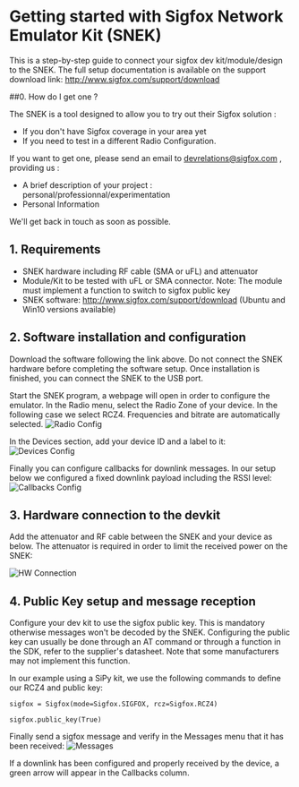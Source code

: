 # Getting started with Sigfox Network Emulator Kit (SNEK)
This is a step-by-step guide to connect your sigfox dev kit/module/design to the SNEK.
The full setup documentation is available on the support download link: http://www.sigfox.com/support/download

##0. How do I get one ?

The SNEK is a tool designed to allow you to try out their Sigfox solution : 
* If you don't have Sigfox coverage in your area yet
* If you need to test in a different Radio Configuration.

If you want to get one, please send an email to devrelations@sigfox.com , providing us :
* A brief description of your project : personal/professionnal/experimentation
* Personal Information

We'll get back in touch as soon as possible.

## 1. Requirements
- SNEK hardware including RF cable (SMA or uFL) and attenuator
- Module/Kit to be tested with uFL or SMA connector. Note: The module must implement a function to switch to sigfox public key
- SNEK software: http://www.sigfox.com/support/download (Ubuntu and Win10 versions available)

## 2. Software installation and configuration
Download the software following the link above.
Do not connect the SNEK hardware before completing the software setup. Once installation is finished, you can connect the SNEK to the USB port.

Start the SNEK program, a webpage will open in order to configure the emulator.
In the Radio menu, select the Radio Zone of your device. In the following case we select RCZ4. Frequencies and bitrate are automatically selected.
![Radio Config](./Capture01.PNG)

In the Devices section, add your device ID and a label to it:
![Devices Config](./Capture02.PNG)

Finally you can configure callbacks for downlink messages. In our setup below we configured a fixed downlink payload including the RSSI level:
![Callbacks Config](./Capture03.PNG)

## 3. Hardware connection to the devkit
Add the attenuator and RF cable between the SNEK and your device as below. The attenuator is required in order to limit the received power on the SNEK:

![HW Connection](./Capture04.PNG)

## 4. Public Key setup and message reception
Configure your dev kit to use the sigfox public key. This is mandatory otherwise messages won't be decoded by the SNEK.
Configuring the public key can usually be done through an AT command or through a function in the SDK, refer to the supplier's datasheet. Note that some manufacturers may not implement this function.

In our example using a SiPy kit, we use the following commands to define our RCZ4 and public key:

`sigfox = Sigfox(mode=Sigfox.SIGFOX, rcz=Sigfox.RCZ4)`

`sigfox.public_key(True)`

Finally send a sigfox message and verify in the Messages menu that it has been received:
![Messages](./Capture05.PNG)

If a downlink has been configured and properly received by the device, a green arrow will appear in the Callbacks column.
